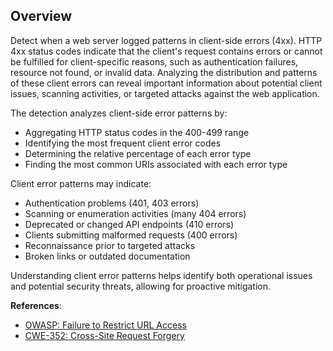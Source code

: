 ## Overview

Detect when a web server logged patterns in client-side errors (4xx). HTTP 4xx status codes indicate that the client's request contains errors or cannot be fulfilled for client-specific reasons, such as authentication failures, resource not found, or invalid data. Analyzing the distribution and patterns of these client errors can reveal important information about potential client issues, scanning activities, or targeted attacks against the web application.

The detection analyzes client-side error patterns by:
- Aggregating HTTP status codes in the 400-499 range
- Identifying the most frequent client error codes
- Determining the relative percentage of each error type
- Finding the most common URIs associated with each error type

Client error patterns may indicate:
- Authentication problems (401, 403 errors)
- Scanning or enumeration activities (many 404 errors)
- Deprecated or changed API endpoints (410 errors)
- Clients submitting malformed requests (400 errors)
- Reconnaissance prior to targeted attacks
- Broken links or outdated documentation

Understanding client error patterns helps identify both operational issues and potential security threats, allowing for proactive mitigation.

**References**:
- [OWASP: Failure to Restrict URL Access](https://owasp.org/www-project-web-security-testing-guide/latest/4-Web_Application_Security_Testing/05-Authorization_Testing/02-Testing_for_Bypassing_Authorization_Schema)
- [CWE-352: Cross-Site Request Forgery](https://cwe.mitre.org/data/definitions/352.html) 